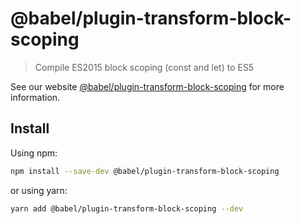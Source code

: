 # @babel/plugin-transform-block-scoping

> Compile ES2015 block scoping (const and let) to ES5

See our website [@babel/plugin-transform-block-scoping](https://babeljs.io/docs/en/babel-plugin-transform-block-scoping) for more information.

## Install

Using npm:

```sh
npm install --save-dev @babel/plugin-transform-block-scoping
```

or using yarn:

```sh
yarn add @babel/plugin-transform-block-scoping --dev
```
